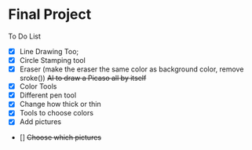 # Final Project

To Do List
  - [x] Line Drawing Too;
  - [x]  Circle Stamping tool
  - [x] Eraser (make the eraser the same color as background color, remove sroke())
   <del> AI to draw a Picaso all by itself
  - [x] Color Tools
  - [x] Different pen tool
  - [x] Change how thick or thin
  - [x] Tools to choose colors
  - [x] Add pictures
  - [] <del>Choose which pictures 
